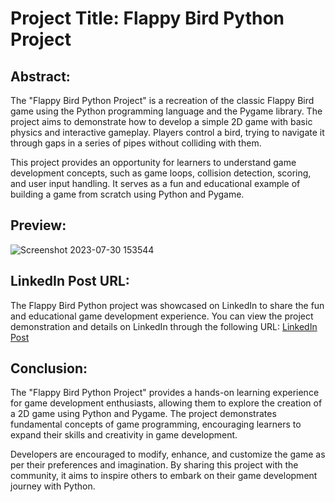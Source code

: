# Project Title: Flappy Bird Python Project

## Abstract:
The "Flappy Bird Python Project" is a recreation of the classic Flappy Bird game using the Python programming language and the Pygame library. The project aims to demonstrate how to develop a simple 2D game with basic physics and interactive gameplay. Players control a bird, trying to navigate it through gaps in a series of pipes without colliding with them.

This project provides an opportunity for learners to understand game development concepts, such as game loops, collision detection, scoring, and user input handling. It serves as a fun and educational example of building a game from scratch using Python and Pygame.

## Preview:
![Screenshot 2023-07-30 153544](https://github.com/srikarthik9909/Python-Project-s/assets/96328964/e87e62d6-5ae1-4bd5-90b7-fd9e8cf30f0d)

## LinkedIn Post URL:
The Flappy Bird Python project was showcased on LinkedIn to share the fun and educational game development experience. You can view the project demonstration and details on LinkedIn through the following URL: [LinkedIn Post](https://www.linkedin.com/posts/your_username/flappy-bird-python-project-developed-using-activity-1234567890)

## Conclusion:
The "Flappy Bird Python Project" provides a hands-on learning experience for game development enthusiasts, allowing them to explore the creation of a 2D game using Python and Pygame. The project demonstrates fundamental concepts of game programming, encouraging learners to expand their skills and creativity in game development.

Developers are encouraged to modify, enhance, and customize the game as per their preferences and imagination. By sharing this project with the community, it aims to inspire others to embark on their game development journey with Python.
